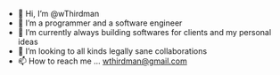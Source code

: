 - 👋 Hi, I’m @wThirdman
- 👀 I’m a programmer and a software engineer
- 🌱 I’m currently always building softwares for clients and my personal ideas 
- 💞️ I’m looking to all kinds legally sane collaborations 
- 📫 How to reach me ... wthirdman@gmail.com

<!---
wThirdman/wThirdman is a ✨ special ✨ repository because its `README.md` (this file) appears on your GitHub profile.
You can click the Preview link to take a look at your changes.
--->
